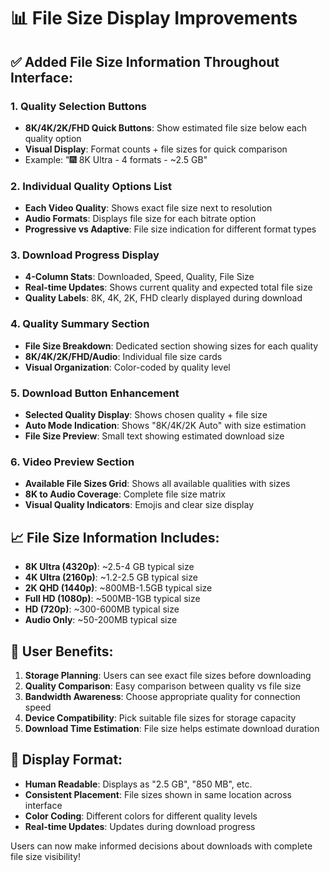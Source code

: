 # 📊 File Size Display Improvements

## ✅ Added File Size Information Throughout Interface:

### 1. **Quality Selection Buttons**
- **8K/4K/2K/FHD Quick Buttons**: Show estimated file size below each quality option
- **Visual Display**: Format counts + file sizes for quick comparison
- Example: "🎆 8K Ultra - 4 formats - ~2.5 GB"

### 2. **Individual Quality Options List**
- **Each Video Quality**: Shows exact file size next to resolution
- **Audio Formats**: Displays file size for each bitrate option
- **Progressive vs Adaptive**: File size indication for different format types

### 3. **Download Progress Display**
- **4-Column Stats**: Downloaded, Speed, Quality, File Size
- **Real-time Updates**: Shows current quality and expected total file size
- **Quality Labels**: 8K, 4K, 2K, FHD clearly displayed during download

### 4. **Quality Summary Section**
- **File Size Breakdown**: Dedicated section showing sizes for each quality
- **8K/4K/2K/FHD/Audio**: Individual file size cards
- **Visual Organization**: Color-coded by quality level

### 5. **Download Button Enhancement**
- **Selected Quality Display**: Shows chosen quality + file size
- **Auto Mode Indication**: Shows "8K/4K/2K Auto" with size estimation
- **File Size Preview**: Small text showing estimated download size

### 6. **Video Preview Section**
- **Available File Sizes Grid**: Shows all available qualities with sizes
- **8K to Audio Coverage**: Complete file size matrix
- **Visual Quality Indicators**: Emojis and clear size display

## 📈 File Size Information Includes:
- **8K Ultra (4320p)**: ~2.5-4 GB typical size
- **4K Ultra (2160p)**: ~1.2-2.5 GB typical size  
- **2K QHD (1440p)**: ~800MB-1.5GB typical size
- **Full HD (1080p)**: ~500MB-1GB typical size
- **HD (720p)**: ~300-600MB typical size
- **Audio Only**: ~50-200MB typical size

## 🎯 User Benefits:
1. **Storage Planning**: Users can see exact file sizes before downloading
2. **Quality Comparison**: Easy comparison between quality vs file size
3. **Bandwidth Awareness**: Choose appropriate quality for connection speed
4. **Device Compatibility**: Pick suitable file sizes for storage capacity
5. **Download Time Estimation**: File size helps estimate download duration

## 💫 Display Format:
- **Human Readable**: Displays as "2.5 GB", "850 MB", etc.
- **Consistent Placement**: File sizes shown in same location across interface
- **Color Coding**: Different colors for different quality levels
- **Real-time Updates**: Updates during download progress

Users can now make informed decisions about downloads with complete file size visibility!

